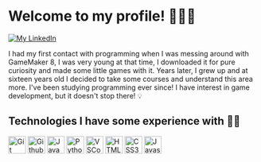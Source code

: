 # Welcome to my profile! 👋🇧🇷

<div style="display: inline-block">
	<a href="https://www.linkedin.com/in/gabrielgmbarros"><img src="https://img.shields.io/badge/LinkedIn-blue?style=for-the-badge&logo=linkedin&labelColor=blue" alt="My LinkedIn" title="Connect with me!"/></a>
</div>

I had my first contact with programming when I was messing around with GameMaker 8, I was very young at that time, I downloaded it for pure curiosity and made some little games with it. Years later, I grew up and at sixteen years old I decided to take some courses and understand this area more. I've been studying programming ever since! I have interest in game development, but it doesn't stop there! 💡

## Technologies I have some experience with 👨‍💻
<div style="display: inline-block;">
	<img src="https://cdn.jsdelivr.net/gh/devicons/devicon/icons/git/git-original.svg" alt="Git" width="35" height="35"/>
	<img src="https://cdn.jsdelivr.net/gh/devicons/devicon/icons/github/github-original.svg" alt="Github" width="35" height="35"/>
	<img src="https://cdn.jsdelivr.net/gh/devicons/devicon/icons/java/java-original.svg" alt="Java" width="35" height="35"/>
	<img src="https://cdn.jsdelivr.net/gh/devicons/devicon/icons/python/python-original.svg" alt="Python" width="35" height="35"/>
	<img src="https://cdn.jsdelivr.net/gh/devicons/devicon/icons/vscode/vscode-original.svg" alt="VSCode" width="35" height="35"/>
	<img src="https://cdn.jsdelivr.net/gh/devicons/devicon/icons/html5/html5-original.svg" alt="HTML5" width="35" height="35"/>
	<img src="https://cdn.jsdelivr.net/gh/devicons/devicon/icons/css3/css3-original.svg" alt="CSS3" width="35" height="35"/>
	<img src="https://cdn.jsdelivr.net/gh/devicons/devicon/icons/javascript/javascript-original.svg" alt="Javascript" width="35" height="35"/>
</div>

<!-- 
How did I create my readme? See below!

Images of Technologies
https://devicon.dev/

Images of Social Networks
https://shields.io/category/social
-->
